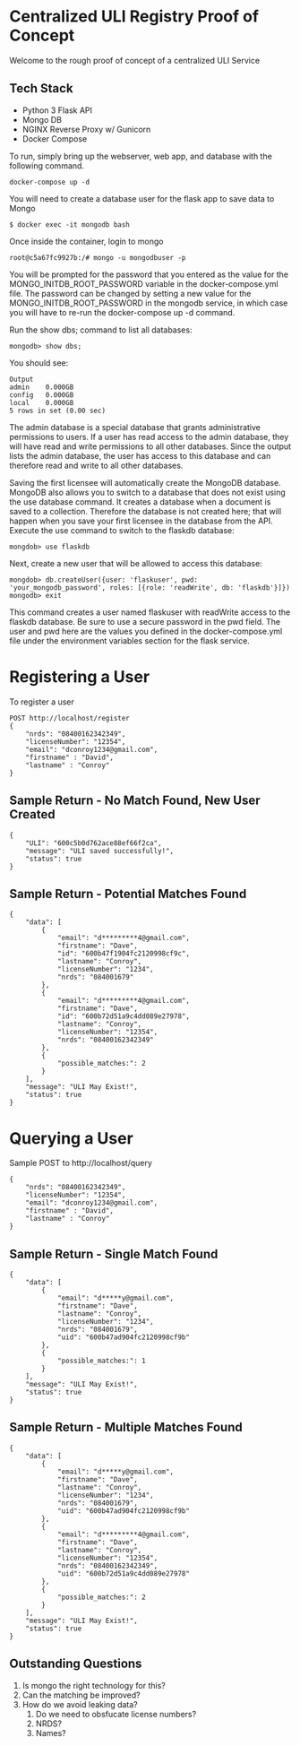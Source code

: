 # Centralized ULI Registry Proof of Concept
Welcome to the rough proof of concept of a centralized ULI Service


## Tech Stack
* Python 3 Flask API 
* Mongo DB
* NGINX Reverse Proxy w/ Gunicorn
* Docker Compose


To run, simply bring up the webserver, web app,  and database with the following command.

    docker-compose up -d

You will need to create a database user for the flask app to save data to Mongo

    $ docker exec -it mongodb bash

Once inside the container, login to mongo

    root@c5a67fc9927b:/# mongo -u mongodbuser -p

You will be prompted for the password that you entered as the value for the MONGO_INITDB_ROOT_PASSWORD variable in the docker-compose.yml file. The password can be changed by setting a new value for the MONGO_INITDB_ROOT_PASSWORD in the mongodb service, in which case you will have to re-run the docker-compose up -d command.

Run the show dbs; command to list all databases:

    mongodb> show dbs;

You should see:

    Output
    admin    0.000GB
    config   0.000GB
    local    0.000GB
    5 rows in set (0.00 sec)


The admin database is a special database that grants administrative permissions to users. If a user has read access to the admin database, they will have read and write permissions to all other databases. Since the output lists the admin database, the user has access to this database and can therefore read and write to all other databases.

Saving the first licensee will automatically create the MongoDB database. MongoDB also allows you to switch to a database that does not exist using the use database command. It creates a database when a document is saved to a collection. Therefore the database is not created here; that will happen when you save your first licensee in the database from the API. Execute the use command to switch to the flaskdb database:

    mongdob> use flaskdb

Next, create a new user that will be allowed to access this database:

    mongdob> db.createUser({user: 'flaskuser', pwd: 'your_mongodb_password', roles: [{role: 'readWrite', db: 'flaskdb'}]})
    mongodb> exit

This command creates a user named flaskuser with readWrite access to the flaskdb database. Be sure to use a secure password in the pwd field. The user and pwd here are the values you defined in the docker-compose.yml file under the environment variables section for the flask service.



# Registering a User
To register a user

    POST http://localhost/register 
    {
        "nrds": "08400162342349", 
        "licenseNumber": "12354",
        "email": "dconroy1234@gmail.com",
        "firstname" : "David",
        "lastname" : "Conroy"
    }

## Sample Return - No Match Found, New User Created
    {
        "ULI": "600c5b0d762ace88ef66f2ca",
        "message": "ULI saved successfully!",
        "status": true
    }
## Sample Return - Potential Matches Found

    {
        "data": [
            {
                "email": "d*********4@gmail.com",
                "firstname": "Dave",
                "id": "600b47f1904fc2120998cf9c",
                "lastname": "Conroy",
                "licenseNumber": "1234",
                "nrds": "084001679"
            },
            {
                "email": "d*********4@gmail.com",
                "firstname": "Dave",
                "id": "600b72d51a9c4dd089e27978",
                "lastname": "Conroy",
                "licenseNumber": "12354",
                "nrds": "08400162342349"
            },
            {
                "possible_matches:": 2
            }
        ],
        "message": "ULI May Exist!",
        "status": true
    }

# Querying a User
Sample POST to http://localhost/query

    {
        "nrds": "08400162342349", 
        "licenseNumber": "12354",
        "email": "dconroy1234@gmail.com",
        "firstname" : "David",
        "lastname" : "Conroy"
    }
## Sample Return - Single Match Found
    {
        "data": [
            {
                "email": "d*****y@gmail.com",
                "firstname": "Dave",
                "lastname": "Conroy",
                "licenseNumber": "1234",
                "nrds": "084001679",
                "uid": "600b47ad904fc2120998cf9b"
            },
            {
                "possible_matches:": 1
            }
        ],
        "message": "ULI May Exist!",
        "status": true
    }

## Sample Return - Multiple Matches Found
    {
        "data": [
            {
                "email": "d*****y@gmail.com",
                "firstname": "Dave",
                "lastname": "Conroy",
                "licenseNumber": "1234",
                "nrds": "084001679",
                "uid": "600b47ad904fc2120998cf9b"
            },
            {
                "email": "d*********4@gmail.com",
                "firstname": "Dave",
                "lastname": "Conroy",
                "licenseNumber": "12354",
                "nrds": "08400162342349",
                "uid": "600b72d51a9c4dd089e27978"
            },
            {
                "possible_matches:": 2
            }
        ],
        "message": "ULI May Exist!",
        "status": true
    }


## Outstanding Questions

1) Is mongo the right technology for this?
2) Can the matching be improved?
3) How do we avoid leaking data?
   1) Do we need to obsfucate license numbers? 
   2) NRDS?
   3) Names?